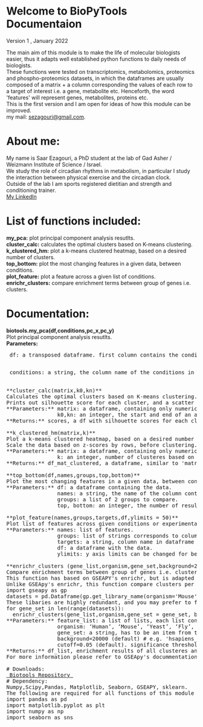 # Welcome to BioPyTools Documentaion
Version 1 , January 2022

The main aim of this module is to make the life of molecular biologists easier, thus it adapts well established python functions to daily needs of biologists. <br>
These functions were tested on transcriptomics, metabolomics, proteomics and phospho-proteomics datasets, in which the dataframes are usually composed of a matrix + a column corresponding the values of each row to a target of interest i.e. a gene, metabolite etc. Henceforth, the word 'features' will represent genes, metabolites, proteins etc. <br>
This is the first version and I am open for ideas of how this module can be improved. <br>
my mail: sezagouri@gmail.com.

# About me: <br>
My name is Saar Ezagouri, a PhD student at the lab of Gad Asher / Weizmann Institute of Science / Israel. <br>
We study the role of circadian rhythms in metabolism, in particular I study the interaction between physical exercise and the circadian clock. <br>
Outside of the lab I am sports registered dietitian and strength and conditioning trainer. <br>
<a href="linkedin.com/in/saar-ezagouri-959a8b1a8"> My LinkedIn </a>

# List of functions included: <br>
**my_pca:** plot principal component analysis resutlts. <br>
**cluster_calc:** calculates the optimal clusters based on K-means clustering. <br>
**k_clustered_hm:** plot a k-means clustered heatmap, based on a desired number of clusters. <br>
**top_bottom:** plot the most changing features in a given data, between conditions. <br>
**plot_feature:** plot a feature across a given list of conditions. <br>
**enrichr_clusters:** compare enrichment terms between group of genes i.e. clusters. <br>

# Documentation: <br>
**biotools.my_pca(df,conditions,pc_x,pc_y)** <br>
Plot principal component analysis resutlts. <br>
**Parameters:** <br>
<pre> df: a transposed dataframe. first column contains the conditions (experimental groups) and the rest are features. <br>
<pre> conditions: a string, the column name of the conditions in df.<br>

**cluster_calc(matrix,k0,kn)** 
Calculates the optimal clusters based on K-means clustering. The functions scales the data to z-scores before clustering.
Prints out silhouette score for each cluster, and a scatter plot to estimate the goodness of seperation.
**Parameters:** matrix: a dataframe, containing only numerical values.
                k0,kn: an integer, the start and end of an array of clusteres to test.
**Returns:** scores, a df with silhouette scores for each clusters.

**k_clustered_hm(matrix,k)** 
Plot a k-means clustered heatmap, based on a desired number of clusters.
Scale the data based on z-scores by rows, before clustering.
**Parameters:** matrix: a dataframe, containing only numerical values.
                k: an integer, number of clusteres based on which the data will be clustered.
**Returns:** df_mat_clustered, a dataframe, similar to 'matrix' with an additional column corresponding each feature to its relevant cluster.

**top_bottom(df,names,groups,top,bottom)** 
Plot the most changing features in a given data, between conditions.
**Parameters:** df: a dataframe containing the data.
                names: a string, the name of the column containing the names of the features.
                groups: a list of 2 groups to compare.
                top, bottom: an integer, the number of results from the head and tail of a sorted dataframe in a descending order (head is highest).

**plot_feature(names,groups,targets,df,ylimits = 50)** 
Plot list of features across given conditions or experimental groups.
**Parameters:** names: list of features.
                groups: list of strings corresponds to column names to will be grouped together for calculating mean and sem.
                targets: a string, column name in dataframe that contains features names e.g. 'Gene Symbol' 
                df: a dataframe with the data.
                ylimits: y axis limits can be changed for better visualization
                
**enrichr_clusters (gene_list,organism,gene_set,background=20000,cutoff=0.05)** 
Compare enrichment terms between group of genes i.e. clusters.
This function has based on GSEAPY's enrichr, but is adapted to publishing considerations where a user will want to spot enrichment differences between groups.
Unlike GSEApy's enrichr, this function compare clusters per dataset (gene_set) and thus does not support multiple datasets as an input. What I usually do is use this function inside a for loop as follows:
import gseapy as gp
datasets = pd.Dataframe(gp.get_library_name(organism='Mouse')) # can be 'Human','Yeast' etc.
These libaries are highly redundant, and you may prefer to filter this dataframe before looping through 192 databases. You can easily do so based on the names of the datasets and then:
for gene_set in len(range(datasets)):
  enrichr_clusters(gene_list,organism,gene_set = gene_set, background=20000,cutoff=0.05)
**Parameters:** feature_list: a list of lists, each list contains feature names of a cluster e.g. a list of genes.
                organism: ‘Human’, ‘Mouse’, ‘Yeast’, ‘Fly’, ‘Fish’, ‘Worm’ 
                gene_set: a string, has to be an item from this list: gp.get_library_name().
                background=20000 (default) # e.g. 'hsapiens_gene_ensembl'. background to run the analysis against.
                cutoff=0.05 (default). significance threshold .
**Returns:** df_list, enrichment results of all clusteres analyzed for a given dataset.
For more information please refer to GSEApy's docummentation at <a href="https://gseapy.readthedocs.io/en/latest/gseapy_example.html#2.-Enrichr-Example"> GSEApy Docs </a>

# Downloads:
<a href="https://gseapy.readthedocs.io/en/latest/gseapy_example.html#2.-Enrichr-Example"> Biotools Repository </a>
# Dependency:
Numpy,Scipy,Pandas, Matplotlib, Seaborn, GSEAPY, sklearn.
The following are required for all functions of this module and can be copied to your code for your own convinience:
import pandas as pd
import matplotlib.pyplot as plt
import numpy as np
import seaborn as sns





